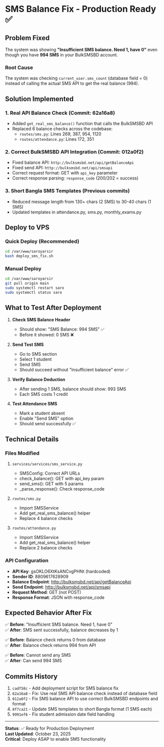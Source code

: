 # SMS Balance Fix - Production Ready ✅

## Problem Fixed
The system was showing **"Insufficient SMS balance. Need 1, have 0"** even though you have **994 SMS** in your BulkSMSBD account.

### Root Cause
The system was checking `current_user.sms_count` (database field = 0) instead of calling the actual SMS API to get the real balance (994).

## Solution Implemented

### 1. **Real API Balance Check** (Commit: 62a16a8)
- Added `get_real_sms_balance()` function that calls the BulkSMSBD API
- Replaced 6 balance checks across the codebase:
  - `routes/sms.py`: Lines 269, 387, 954, 1120
  - `routes/attendance.py`: Lines 172, 351

### 2. **Correct BulkSMSBD API Integration** (Commit: 012a0f2)
- Fixed balance API: `http://bulksmsbd.net/api/getBalanceApi`
- Fixed send API: `http://bulksmsbd.net/api/smsapi`
- Correct request format: GET with `api_key` parameter
- Correct response parsing: `response_code` (200/202 = success)

### 3. **Short Bangla SMS Templates** (Previous commits)
- Reduced message length from 130+ chars (2 SMS) to 30-40 chars (1 SMS)
- Updated templates in attendance.py, sms.py, monthly_exams.py

## Deploy to VPS

### Quick Deploy (Recommended)
```bash
cd /var/www/saroyarsir
bash deploy_sms_fix.sh
```

### Manual Deploy
```bash
cd /var/www/saroyarsir
git pull origin main
sudo systemctl restart saro
sudo systemctl status saro
```

## What to Test After Deployment

1. **Check SMS Balance Header**
   - Should show: "SMS Balance: 994 SMS" ✅
   - Before it showed: 0 SMS ❌

2. **Send Test SMS**
   - Go to SMS section
   - Select 1 student
   - Send SMS
   - Should succeed without "Insufficient balance" error ✅

3. **Verify Balance Deduction**
   - After sending 1 SMS, balance should show: 993 SMS
   - Each SMS costs 1 credit

4. **Test Attendance SMS**
   - Mark a student absent
   - Enable "Send SMS" option
   - Should send successfully ✅

## Technical Details

### Files Modified
1. `services/services/sms_service.py`
   - SMSConfig: Correct API URLs
   - check_balance(): GET with api_key param
   - send_sms(): GET with 5 params
   - _parse_response(): Check response_code

2. `routes/sms.py`
   - Import SMSService
   - Add get_real_sms_balance() helper
   - Replace 4 balance checks

3. `routes/attendance.py`
   - Import SMSService
   - Add get_real_sms_balance() helper
   - Replace 2 balance checks

### API Configuration
- **API Key**: gsOKLO6XtKsANCvgPHNt (hardcoded)
- **Sender ID**: 8809617628909
- **Balance Endpoint**: http://bulksmsbd.net/api/getBalanceApi
- **Send Endpoint**: http://bulksmsbd.net/api/smsapi
- **Request Method**: GET (not POST)
- **Response Format**: JSON with response_code

## Expected Behavior After Fix

✅ **Before**: "Insufficient SMS balance. Need 1, have 0"  
✅ **After**: SMS sent successfully, balance decreases by 1

✅ **Before**: Balance check returns 0 from database  
✅ **After**: Balance check returns 994 from API

✅ **Before**: Cannot send any SMS  
✅ **After**: Can send 994 SMS

## Commits History
1. `cadf58c` - Add deployment script for SMS balance fix
2. `62a16a8` - Fix: Use real SMS API balance check instead of database field
3. `012a0f2` - Fix SMS balance API to use correct BulkSMSBD endpoints and format
4. `8f7ca21` - Update SMS templates to short Bangla format (1 SMS each)
5. `9991ef6` - Fix student admission date field handling

---

**Status**: ✅ Ready for Production Deployment  
**Last Updated**: October 23, 2025  
**Critical**: Deploy ASAP to enable SMS functionality
